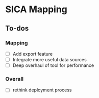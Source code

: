 # SICA Mapping

## To-dos

### Mapping

- [ ] Add export feature
- [ ] Integrate more useful data sources
- [ ] Deep overhaul of tool for performance

### Overall

- [ ] rethink deployment process

